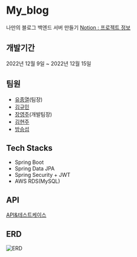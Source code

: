 # My_blog
나만의 블로그 백엔드 서버 만들기
[Notion : 프로젝트 정보](https://teamsparta.notion.site/9-e7f813a42304461ca494da6a84cde546)


## 개발기간
2022년 12월 9일 ~ 2022년 12월 15일


## 팀원
- [유종열](https://github.com/jongyeol2)(팀장)
- [김규민](https://github.com/starMinK)
- [장영주](https://github.com/Youngju-Jang)(개발팀장)
- [김현주](https://github.com/hyeonju-kim)
- [방승섭](https://github.com/bangseungsup)


## Tech Stacks
- Spring Boot
- Spring Data JPA
- Spring Security + JWT
- AWS RDS(MySQL)


## API
[API&테스트케이스 ](https://docs.google.com/spreadsheets/d/16m9RGblVgYA5vwvS9IT523fcfl0eii1AEGjc0mcoAHM/edit?usp=sharing)


## ERD

![ERD](https://user-images.githubusercontent.com/114922306/207871227-000725b3-9c16-49db-9231-88702c9756dd.png)

